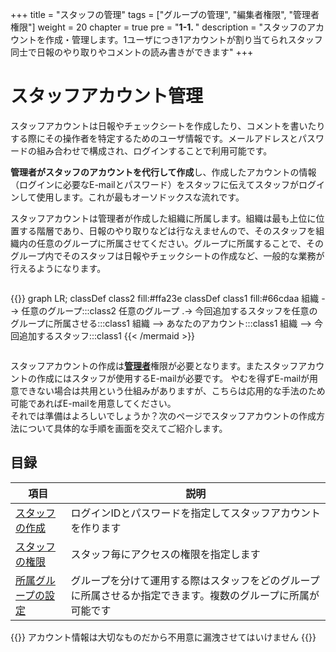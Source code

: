 +++
title = "スタッフの管理"
tags = ["グループの管理", "編集者権限", "管理者権限"]
weight = 20
chapter = true
pre = "<b>1-1. </b>"
description = "スタッフのアカウントを作成・管理します。1ユーザにつき1アカウントが割り当てられスタッフ同士で日報のやり取りやコメントの読み書きができます"
+++

# スタッフアカウント管理

スタッフアカウントは日報やチェックシートを作成したり、コメントを書いたりする際にその操作者を特定するためのユーザ情報です。メールアドレスとパスワードの組み合わせで構成され、ログインすることで利用可能です。  

**管理者がスタッフのアカウントを代行して作成**し、作成したアカウントの情報（ログインに必要なE-mailとパスワード）をスタッフに伝えてスタッフがログインして使用します。これが最もオーソドックスな流れです。

スタッフアカウントは管理者が作成した組織に所属します。組織は最も上位に位置する階層であり、日報のやり取りなどは行なえませんので、そのスタッフを組織内の任意のグループに所属させてください。グループに所属することで、そのグループ内でそのスタッフは日報やチェックシートの作成など、一般的な業務が行えるようになります。

<div style="overflow:scroll">

{{<mermaid align="center">}}
graph LR;
  classDef class2 fill:#ffa23e
  classDef class1 fill:#66cdaa
  組織 --> 任意のグループ:::class2
  任意のグループ .-> 今回追加するスタッフを任意のグループに所属させる:::class1
  組織 --> あなたのアカウント:::class1
  組織 --> 今回追加するスタッフ:::class1
{{< /mermaid >}}

</div>

スタッフアカウントの作成は[**管理者**](/org/staff/rank/)権限が必要となります。またスタッフアカウントの作成にはスタッフが使用するE-mailが必要です。
やむを得ずE-mailが用意できない場合は共用という仕組みがありますが、こちらは応用的な手法のため可能であればE-mailを用意してください。  
それでは準備はよろしいでしょうか？次のページでスタッフアカウントの作成方法について具体的な手順を画面を交えてご紹介します。

## 目録

|項目|説明|
|---|---|
|[スタッフの作成](/org/staff/make/)|ログインIDとパスワードを指定してスタッフアカウントを作ります|
|[スタッフの権限](/org/staff/rank/)|スタッフ毎にアクセスの権限を指定します|
|[所属グループの設定](/org/staff/assign/)|グループを分けて運用する際はスタッフをどのグループに所属させるか指定できます。複数のグループに所属が可能です|

{{<alice pos="right" icon="here">}}
アカウント情報は大切なものだから不用意に漏洩させてはいけません
{{</alice>}}
